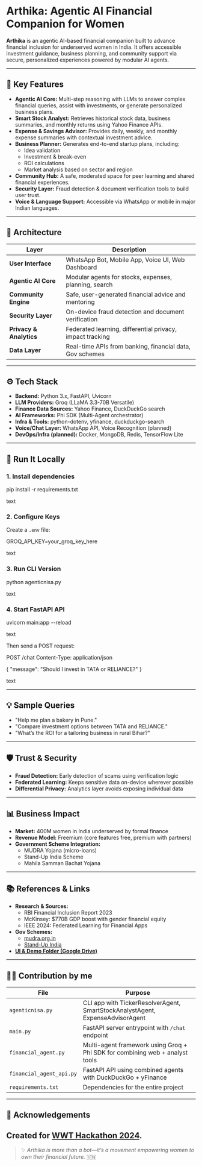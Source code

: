 # Arthika: Agentic AI Financial Companion for Women

**Arthika** is an agentic AI-based financial companion built to advance financial inclusion for underserved women in India. It offers accessible investment guidance, business planning, and community support via secure, personalized experiences powered by modular AI agents.

---

## 🌟 Key Features

- **Agentic AI Core:** Multi-step reasoning with LLMs to answer complex financial queries, assist with investments, or generate personalized business plans.
- **Smart Stock Analyst:** Retrieves historical stock data, business summaries, and monthly returns using Yahoo Finance APIs.
- **Expense & Savings Advisor:** Provides daily, weekly, and monthly expense summaries with contextual investment advice.
- **Business Planner:** Generates end-to-end startup plans, including:
  - Idea validation
  - Investment & break-even
  - ROI calculations
  - Market analysis based on sector and region
- **Community Hub:** A safe, moderated space for peer learning and shared financial experiences.
- **Security Layer:** Fraud detection & document verification tools to build user trust.
- **Voice & Language Support:** Accessible via WhatsApp or mobile in major Indian languages.

---

## 🧠 Architecture

| Layer                   | Description                                                                                     |
|-------------------------|-------------------------------------------------------------------------------------------------|
| **User Interface**      | WhatsApp Bot, Mobile App, Voice UI, Web Dashboard                                               |
| **Agentic AI Core**     | Modular agents for stocks, expenses, planning, search                                           |
| **Community Engine**    | Safe, user-generated financial advice and mentoring                                             |
| **Security Layer**      | On-device fraud detection and document verification                                             |
| **Privacy & Analytics** | Federated learning, differential privacy, impact tracking                                       |
| **Data Layer**          | Real-time APIs from banking, financial data, Gov schemes                                        |

---

## ⚙️ Tech Stack

- **Backend:** Python 3.x, FastAPI, Uvicorn
- **LLM Providers:** Groq (LLaMA 3.3-70B Versatile)
- **Finance Data Sources:** Yahoo Finance, DuckDuckGo search
- **AI Frameworks:** Phi SDK (Multi-Agent orchestrator)
- **Infra & Tools:** python-dotenv, yfinance, duckduckgo-search
- **Voice/Chat Layer:** WhatsApp API, Voice Recognition (planned)
- **DevOps/Infra (planned):** Docker, MongoDB, Redis, TensorFlow Lite

---

## 🚀 Run It Locally

### 1. Install dependencies

pip install -r requirements.txt

text

### 2. Configure Keys

Create a `.env` file:

GROQ_API_KEY=your_groq_key_here

text

### 3. Run CLI Version

python agenticnisa.py

text

### 4. Start FastAPI API

uvicorn main:app --reload

text

Then send a POST request:

POST /chat
Content-Type: application/json

{
"message": "Should I invest in TATA or RELIANCE?"
}

text

---

## 💡 Sample Queries

- "Help me plan a bakery in Pune."
- "Compare investment options between TATA and RELIANCE."
- "What’s the ROI for a tailoring business in rural Bihar?"

---

## 🛡️ Trust & Security

- **Fraud Detection:** Early detection of scams using verification logic
- **Federated Learning:** Keeps sensitive data on-device wherever possible
- **Differential Privacy:** Analytics layer avoids exposing individual data

---

## 📊 Business Impact

- **Market:** 400M women in India underserved by formal finance
- **Revenue Model:** Freemium (core features free, premium with partners)
- **Government Scheme Integration:**
  - MUDRA Yojana (micro-loans)
  - Stand-Up India Scheme
  - Mahila Samman Bachat Yojana

---

## 📚 References & Links

- **Research & Sources:**
  - RBI Financial Inclusion Report 2023
  - McKinsey: $770B GDP boost with gender financial equity
  - IEEE 2024: Federated Learning for Financial Apps
- **Gov Schemes:**
  - [mudra.org.in](https://www.mudra.org.in)
  - [Stand-Up India](https://www.standupmitra.in/)
- **[UI & Demo Folder (Google Drive)](https://drive.google.com/drive/folders/1NMd0AX4iM-kixAR49x-YaNtg699zV748?usp=sharing)**

---

## 👩‍💻 Contribution by me

| File | Purpose |
|------|---------|
| `agenticnisa.py` | CLI app with TickerResolverAgent, SmartStockAnalystAgent, ExpenseAdvisorAgent |
| `main.py`        | FastAPI server entrypoint with `/chat` endpoint |
| `financial_agent.py` | Multi-agent framework using Groq + Phi SDK for combining web + analyst tools |
| `financial_agent_api.py` | FastAPI API using combined agents with DuckDuckGo + yFinance |
| `requirements.txt` | Dependencies for the entire project |

---

## 🤝 Acknowledgements

Created for [WWT Hackathon 2024](https://wwt.com/). 
---

> ✨ *Arthika is more than a bot—it’s a movement empowering women to own their financial future.* 🇮🇳
